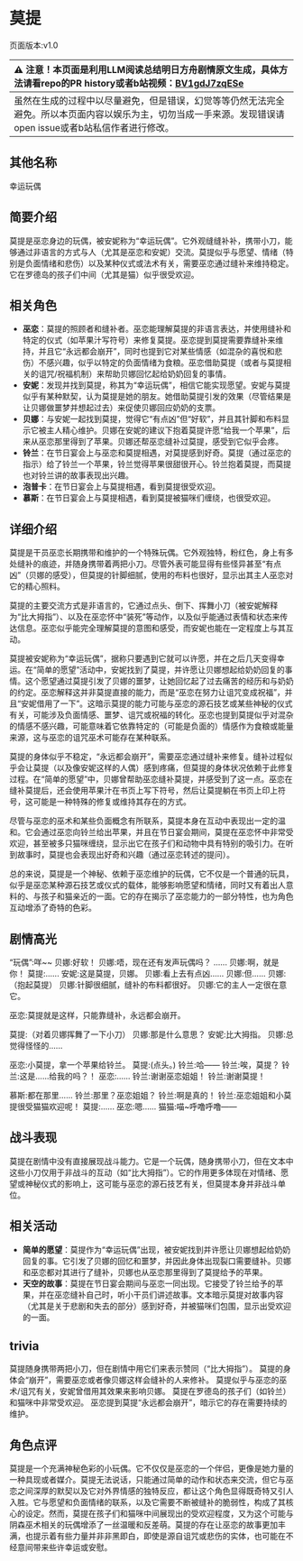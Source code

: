 # 莫提
页面版本:v1.0
 

| :warning: 注意！本页面是利用LLM阅读总结明日方舟剧情原文生成，具体方法请看repo的PR history或者b站视频：[BV1gdJ7zqESe](https://www.bilibili.com/video/BV1gdJ7zqESe/)         |
|:----------------------------|
| 虽然在生成的过程中以尽量避免，但是错误，幻觉等等仍然无法完全避免。所以本页面内容以娱乐为主，切勿当成一手来源。发现错误请open issue或者b站私信作者进行修改。|



## 其他名称
幸运玩偶
## 简要介绍
莫提是巫恋身边的玩偶，被安妮称为“幸运玩偶”。它外观缝缝补补，携带小刀，能够通过非语言的方式与人（尤其是巫恋和安妮）交流。莫提似乎与愿望、情绪（特别是负面情绪和悲伤）以及某种仪式或法术有关，需要巫恋通过缝补来维持稳定。它在罗德岛的孩子们中间（尤其是猫）似乎很受欢迎。
## 相关角色
-   **巫恋**：莫提的照顾者和缝补者。巫恋能理解莫提的非语言表达，并使用缝补和特定的仪式（如苹果汁写符号）来修复莫提。巫恋提到莫提需要靠缝补来维持，并且它“永远都会崩开”，同时也提到它对某些情感（如混杂的喜悦和悲伤）不感兴趣，似乎以特定的负面情绪为食粮。巫恋借助莫提（或者与莫提相关的诅咒/祝福机制）来帮助贝娜回忆起给奶奶回复的事情。
-   **安妮**：发现并找到莫提，称其为“幸运玩偶”，相信它能实现愿望。安妮与莫提似乎有某种默契，认为莫提是她的朋友。她借助莫提引发的效果（尽管结果是让贝娜做噩梦并想起过去）来促使贝娜回应奶奶的支票。
-   **贝娜**：与安妮一起找到莫提，觉得它“有点凶”但“好软”，并且其针脚和布料显示它被主人精心维护。贝娜在安妮的建议下抱着莫提许愿“给我一个苹果”，后来从巫恋那里得到了苹果。贝娜还帮巫恋缝补过莫提，感受到它似乎会疼。
-   **铃兰**：在节日宴会上与巫恋和莫提相遇，对莫提感到好奇。莫提（通过巫恋的指示）给了铃兰一个苹果，铃兰觉得苹果很甜很开心。铃兰抱着莫提，而莫提也对铃兰讲的故事表现出兴趣。
-   **泡普卡**：在节日宴会上与莫提相遇，看到莫提很受欢迎。
-   **慕斯**：在节日宴会上与莫提相遇，看到莫提被猫咪们缠绕，也很受欢迎。
## 详细介绍
莫提是干员巫恋长期携带和维护的一个特殊玩偶。它外观独特，粉红色，身上有多处缝补的痕迹，并随身携带着两把小刀。尽管外表可能显得有些怪异甚至“有点凶”（贝娜的感受），但莫提的针脚细腻，使用的布料也很好，显示出其主人巫恋对它的精心照料。

莫提的主要交流方式是非语言的，它通过点头、倒下、挥舞小刀（被安妮解释为“比大拇指”）、以及在巫恋怀中“装死”等动作，以及似乎能通过表情和状态来传达信息。巫恋似乎能完全理解莫提的意图和感受，而安妮也能在一定程度上与其互动。

莫提被安妮称为“幸运玩偶”，据称只要遇到它就可以许愿，并在之后几天变得幸运。在“简单的愿望”活动中，安妮找到了莫提，并许愿让贝娜想起给奶奶回复的事情。这个愿望通过莫提引发了贝娜的噩梦，让她回忆起了过去痛苦的经历和与奶奶的约定。巫恋解释这并非莫提直接的能力，而是“巫恋在努力让诅咒变成祝福”，并且“安妮借用了一下”。这暗示莫提的能力可能与巫恋的源石技艺或某些神秘的仪式有关，可能涉及负面情感、噩梦、诅咒或祝福的转化。巫恋也提到莫提似乎对混杂的情感不感兴趣，可能意味着它依靠特定的（可能是负面的）情感作为食粮或能量来源，这与巫恋的诅咒巫术可能存在某种联系。

莫提的身体似乎不稳定，“永远都会崩开”，需要巫恋通过缝补来修复。缝补过程似乎会让莫提（以及像安妮这样的人偶）感到疼痛，但莫提的身体状况依赖于此修复过程。在“简单的愿望”中，贝娜曾帮助巫恋缝补莫提，并感受到了这一点。巫恋在缝补莫提后，还会使用苹果汁在书页上写下符号，然后让莫提躺在书页上印上符号，这可能是一种特殊的修复或维持其存在的方式。

尽管与巫恋的巫术和某些负面概念有所联系，莫提本身在互动中表现出一定的温和。它会通过巫恋向铃兰给出苹果，并且在节日宴会期间，莫提在巫恋怀中非常受欢迎，甚至被多只猫咪缠绕，显示出它在孩子们和动物中具有特别的吸引力。在听到故事时，莫提也会表现出好奇和兴趣（通过巫恋转述的提问）。

总的来说，莫提是一个神秘、依赖于巫恋维护的玩偶，它不仅是一个普通的玩具，似乎是巫恋某种源石技艺或仪式的载体，能够影响愿望和情绪，同时又有着出人意料的、与孩子和猫亲近的一面。它的存在揭示了巫恋能力的一部分特性，也为角色互动增添了奇特的色彩。
## 剧情高光
“玩偶”:咩~~
贝娜:好软！
贝娜:唔，现在还有发声玩偶吗？
......
贝娜:啊，就是你！
莫提:......
安妮:这是莫提，贝娜。
贝娜:看上去有点凶......
贝娜:但......
贝娜:（抱起莫提）
贝娜:针脚很细腻，缝补的布料都很好。
贝娜:它的主人一定很在意它。

巫恋:莫提就是这样，只能靠缝补，永远都会崩开。

莫提:（对着贝娜挥舞了一下小刀）
贝娜:那是什么意思？
安妮:比大拇指。
贝娜:总觉得怪怪的......

巫恋:小莫提，拿一个苹果给铃兰。
莫提:(点头。)
铃兰:哈——
铃兰:唉，莫提？
铃兰:这是......给我的吗？！
巫恋:......
铃兰:谢谢巫恋姐姐！
铃兰:谢谢莫提！

慕斯:都在那里......
铃兰:那里？巫恋姐姐？
铃兰:啊是真的！
铃兰:巫恋姐姐和小莫提很受猫猫欢迎呢！
莫提:......
巫恋:嗯......
猫猫:喵~呼噜呼噜——
## 战斗表现
莫提在剧情中没有直接展现战斗能力。它是一个玩偶，随身携带小刀，但在文本中这些小刀仅用于非战斗的互动（如“比大拇指”）。它的作用更多体现在对情绪、愿望或神秘仪式的影响上，这可能与巫恋的源石技艺有关，但莫提本身并非战斗单位。
## 相关活动
-   **简单的愿望**：莫提作为“幸运玩偶”出现，被安妮找到并许愿让贝娜想起给奶奶回复的事。它引发了贝娜的回忆和噩梦，并因此身体出现裂口需要缝补。贝娜和巫恋都对其进行了缝补，贝娜也从巫恋那里得到了莫提给予的苹果。
-   **天空的故事**：莫提在节日宴会期间与巫恋一同出现。它接受了铃兰给予的苹果，并在巫恋缝补自己时，听小干员们讲述故事。文本暗示莫提对故事内容（尤其是关于悲剧和失去的部分）感到好奇，并被猫咪们包围，显示出受欢迎的一面。
## trivia
莫提随身携带两把小刀，但在剧情中用它们来表示赞同（“比大拇指”）。
莫提的身体会“崩开”，需要巫恋或者像贝娜这样会缝补的人来修补。
莫提似乎与巫恋的巫术/诅咒有关，安妮曾借用其效果来影响贝娜。
莫提在罗德岛的孩子们（如铃兰）和猫咪中非常受欢迎。
巫恋提到莫提“永远都会崩开”，暗示它的存在需要持续的维护。
## 角色点评
莫提是一个充满神秘色彩的小玩偶。它不仅仅是巫恋的一个伴侣，更像是她力量的一种具现或者媒介。莫提无法说话，只能通过简单的动作和状态来交流，但它与巫恋之间深厚的默契以及它对外界情感的独特反应，都让这个角色显得既奇特又引人入胜。它与愿望和负面情绪的联系，以及它需要不断被缝补的脆弱性，构成了其核心的设定。然而，莫提在孩子们和猫咪中间展现出的受欢迎程度，又为这个可能与阴森巫术相关的玩偶增添了一丝温暖和反差萌。莫提的存在让巫恋的故事更加丰满，也提示着有些力量并非非黑即白，即使是源自诅咒或悲伤的实体，也可能在不经意间带来些许幸运或安慰。